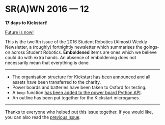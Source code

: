 # SR(A)WN 2016 — 12

**17 days to Kickstart!**

[Future is now!][future]

This is the twelfth issue of the 2016 Student Robotics (Almost) Weekly Newsletter, a (roughly) fortnightly newsletter which summarises the goings‐on across Student Robotics. **Emboldened** items are ones which we believe could do with extra hands. An absence of emboldening does not necessarily mean that everything is done.

---

- The organisation structure for Kickstart [has been announced][list-kickstart-structure] and all assets have been transferred to the charity.
- Power boards and batteries have been taken to Oxford for testing.
- A `beep` function [has been added to the power board Python API][gerrit-beep].
- An outline has been put together for the Kickstart microgames.

---

Thanks to everyone who helped put this issue together. If you would like, you can also read the [previous issue][list-previous-issue].

[list-previous-issue]: https://groups.google.com/d/topic/srobo-news/4OdWiwY-H2g/discussion
[list-kickstart-structure]: https://groups.google.com/d/topic/srobo/RRw7uwopUq0/discussion
[gerrit-beep]: https://www.studentrobotics.org/gerrit/#/c/2500/
[future]: https://youtu.be/XrwRdzFP-fY